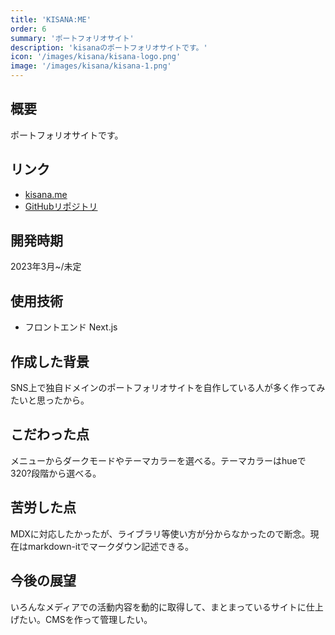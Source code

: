 ```yaml
---
title: 'KISANA:ME'
order: 6
summary: 'ポートフォリオサイト'
description: 'kisanaのポートフォリオサイトです。'
icon: '/images/kisana/kisana-logo.png'
image: '/images/kisana/kisana-1.png'
---
```


## 概要

ポートフォリオサイトです。

## リンク

- [kisana.me](https://kisana.me)
- [GitHubリポジトリ](https://github.com/kisana-me/kisanasite)

## 開発時期

2023年3月~/未定

## 使用技術

- フロントエンド Next.js

## 作成した背景

SNS上で独自ドメインのポートフォリオサイトを自作している人が多く作ってみたいと思ったから。

## こだわった点

メニューからダークモードやテーマカラーを選べる。テーマカラーはhueで320?段階から選べる。

## 苦労した点

MDXに対応したかったが、ライブラリ等使い方が分からなかったので断念。現在はmarkdown-itでマークダウン記述できる。

## 今後の展望

いろんなメディアでの活動内容を動的に取得して、まとまっているサイトに仕上げたい。CMSを作って管理したい。
